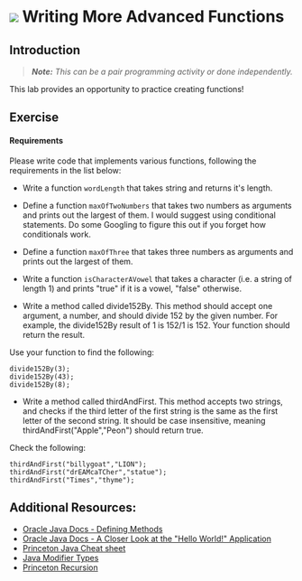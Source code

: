 
# ![](https://ga-dash.s3.amazonaws.com/production/assets/logo-9f88ae6c9c3871690e33280fcf557f33.png) Writing More Advanced Functions

## Introduction

> ***Note:*** _This can be a pair programming activity or done independently._

This lab provides an opportunity to practice creating functions!

## Exercise

#### Requirements

Please write code that implements various functions, following the requirements in the list below:

- Write a function `wordLength` that takes string and returns it's length.

- Define a function `maxOfTwoNumbers` that takes two numbers as arguments and prints out the largest of them. I would suggest using conditional statements. Do some Googling to figure this out if you forget how conditionals work.

- Define a function `maxOfThree` that takes three numbers as arguments and prints out the largest of them.

- Write a function `isCharacterAVowel` that takes a character (i.e. a string of length 1) and prints "true" if it is a vowel, "false" otherwise.

- Write a method called divide152By. This method should accept one argument, a number, and should divide 152 by the given number. For example, the divide152By result of 1 is 152/1 is 152. Your function should return the result.

Use your function to find the following:

```
divide152By(3);
divide152By(43);
divide152By(8);
```

- Write a method called thirdAndFirst. This method accepts two strings, and checks if the third letter of the first string is the same as the first letter of the second string. It should be case insensitive, meaning thirdAndFirst("Apple","Peon") should return true.

Check the following:

```
thirdAndFirst("billygoat","LION");
thirdAndFirst("drEAMcaTCher","statue");
thirdAndFirst("Times","thyme");
```




## Additional Resources:
- [Oracle Java Docs - Defining Methods](https://docs.oracle.com/javase/tutorial/java/javaOO/methods.html)
- [Oracle Java Docs - A Closer Look at the "Hello World!" Application](https://docs.oracle.com/javase/tutorial/getStarted/application/)
- [Princeton Java Cheat sheet](http://introcs.cs.princeton.edu/java/11cheatsheet/)
- [Java Modifier Types](http://www.tutorialspoint.com/java/java_modifier_types.htm)
- [Princeton Recursion](http://introcs.cs.princeton.edu/java/23recursion/)
